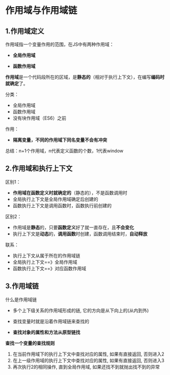 # 作用域与作用域链

## 1.作用域定义

作用域指一个变量作用的范围，在JS中有两种作用域：

- **全局作用域**

- **函数作用域**

**作用域**是一个代码段所在的区域，是**静态的**（相对于执行上下文），在编写**编码时就确定**了。

分类：

- 全局作用域
- 函数作用域
- 没有块作用域（ES6）之前

作用：

- **隔离变量，不同的作用域下同名变量不会有冲突**

总结：n+1个作用域，n代表定义函数的个数，1代表window

## 2.作用域和执行上下文

区别1：

- **作用域在函数定义时就确定的**（静态的），不是函数调用时
- 全局执行上下文是全局作用域确定后创建的
- 函数执行上下文是调用函数时，函数执行前创建的

区别2：

- 作用域是**静态**的，只要**函数定义**好了就一直存在，且**不会变化**
- 执行上下文是**动态**的，**调用函数**时创建，函数调用结束时，**自动释放**

联系：

- 执行上下文从属于所在的作用域链
- 全局执行上下文==》全局作用域
- 函数执行上下文==》对应函数作用域

## 3.作用域链

什么是作用域链

- 多个上下级关系的作用域形成的链, 它的方向是从下向上的(从内到外)

- 查找变量时就是沿着作用域链来查找的
- **查找对象的属性和方法从原型链找**

**查找一个变量的查找规则**

1. 在当前作用域下的执行上下文中查找对应的属性, 如果有直接返回, 否则进入2
2.  在上一级作用域的执行上下文中查找对应的属性, 如果有直接返回, 否则进入3
3. 再次执行2的相同操作, 直到全局作用域, 如果还找不到就抛出找不到的异常